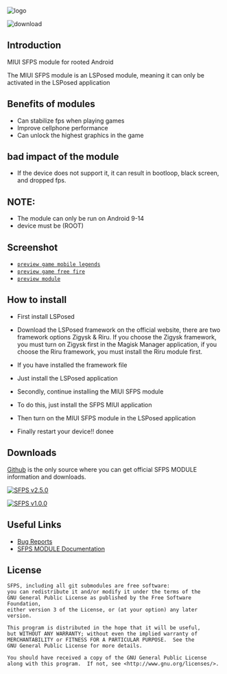 ![logo](docs/images/logo.png)

![download](https://img.shields.io/badge/dynamic/json?label=downloads&query=$.0.assets[0].download_count&url=https://api.github.com/repos/budxeeDev/SFPS-MIUI-Module-LSPosed/releases&style=for-the-badge&labelWidth=100)
## Introduction
MIUI SFPS module for rooted Android 

The MIUI SFPS module is an LSPosed module, meaning it can only be activated in the LSPosed application

## Benefits of modules
- Can stabilize fps when playing games
- Improve cellphone performance
- Can unlock the highest graphics in the game
  
## bad impact of the module
- If the device does not support it, it can result in bootloop, black screen, and dropped fps.

## NOTE: 
 - The module can only be run on Android 9-14
 - device must be (ROOT)

## Screenshot
 - [`preview game mobile legends`](https://github.com/axxescript/SFPS-MIUI-Module-LSPosed/tree/main/docs/images/ss-ml.jpg)
 - [`preview game free fire`](https://github.com/axxescript/SFPS-MIUI-Module-LSPosed/tree/main/docs/images/ss-ff.jpg)
 - [`preview module`](https://github.com/axxescript/SFPS-MIUI-Module-LSPosed/tree/main/docs/images/ss-module.jpg)
   
 ## How to install
 - First install LSPosed
 - Download the LSPosed framework on the official website, there are two framework options Zigysk & Riru. If you choose the Zigysk framework, you must turn on Zigysk first in the Magisk Manager application, if you choose the Riru framework, you must install the Riru module first.
 - If you have installed the framework file
 - Just install the LSPosed application

 - Secondly, continue installing the MIUI SFPS module
 - To do this, just install the SFPS MIUI application
 - Then turn on the MIUI SFPS module in the LSPosed application
 - Finally restart your device!! donee

## Downloads
[Github](https://github.com/axxescript/SFPS-MIUI-Module-LSPosed) is the only source where you can get official SFPS MODULE information and downloads.

 [![SFPS v2.5.0](https://github.com/axxescript/SFPS-MIUI-Module-LSPosed/assets/143707720/e17fb1f9-fcdc-4389-af73-3f42283ff45c)
](https://github.com/axxescript/SFPS-MIUI-Module-LSPosed/releases/tag/v2.5.0)


  [![SFPS v1.0.0](https://github.com/axxescript/SFPS-MIUI-Module-LSPosed/assets/143707720/bc76ae65-2a87-47eb-9b77-fc0d085b5fcb)
](https://github.com/axxescript/SFPS-MIUI-Module-LSPosed/releases/tag/v1.0.0)

## Useful Links

- [Bug Reports](https://github.com/axxescript/SFPS-MIUI-Module-LSPosed/issues/1)
- [SFPS MODULE Documentation](https://github.com/axxescript/SFPS-MIUI-Module-LSPosed/)

## License

    SFPS, including all git submodules are free software:
    you can redistribute it and/or modify it under the terms of the
    GNU General Public License as published by the Free Software Foundation,
    either version 3 of the License, or (at your option) any later version.

    This program is distributed in the hope that it will be useful,
    but WITHOUT ANY WARRANTY; without even the implied warranty of
    MERCHANTABILITY or FITNESS FOR A PARTICULAR PURPOSE.  See the
    GNU General Public License for more details.

    You should have received a copy of the GNU General Public License
    along with this program.  If not, see <http://www.gnu.org/licenses/>.
    
